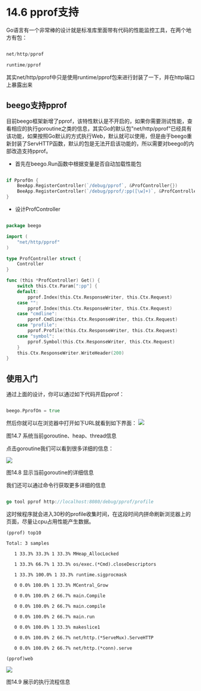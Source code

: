 # 14.6 pprof支持
Go语言有一个非常棒的设计就是标准库里面带有代码的性能监控工具，在两个地方有包：
```Go

net/http/pprof

runtime/pprof
```
其实net/http/pprof中只是使用runtime/pprof包来进行封装了一下，并在http端口上暴露出来

## beego支持pprof
目前beego框架新增了pprof，该特性默认是不开启的，如果你需要测试性能，查看相应的执行goroutine之类的信息，其实Go的默认包"net/http/pprof"已经具有该功能，如果按照Go默认的方式执行Web，默认就可以使用，但是由于beego重新封装了ServHTTP函数，默认的包是无法开启该功能的，所以需要对beego的内部改造支持pprof。

- 首先在beego.Run函数中根据变量是否自动加载性能包
```Go

if PprofOn {
	BeeApp.RegisterController(`/debug/pprof`, &ProfController{})
	BeeApp.RegisterController(`/debug/pprof/:pp([\w]+)`, &ProfController{})
}
```	
- 设计ProfController
```Go

package beego

import (
	"net/http/pprof"
)

type ProfController struct {
	Controller
}

func (this *ProfController) Get() {
	switch this.Ctx.Param[":pp"] {
	default:
		pprof.Index(this.Ctx.ResponseWriter, this.Ctx.Request)
	case "":
		pprof.Index(this.Ctx.ResponseWriter, this.Ctx.Request)
	case "cmdline":
		pprof.Cmdline(this.Ctx.ResponseWriter, this.Ctx.Request)
	case "profile":
		pprof.Profile(this.Ctx.ResponseWriter, this.Ctx.Request)
	case "symbol":
		pprof.Symbol(this.Ctx.ResponseWriter, this.Ctx.Request)
	}
	this.Ctx.ResponseWriter.WriteHeader(200)
}

```
## 使用入门

通过上面的设计，你可以通过如下代码开启pprof：
```Go

beego.PprofOn = true
```
然后你就可以在浏览器中打开如下URL就看到如下界面：
![](/images/14.6.pprof.png?raw=true)

图14.7 系统当前goroutine、heap、thread信息

点击goroutine我们可以看到很多详细的信息：

![](/images/14.6.pprof2.png?raw=true)

图14.8 显示当前goroutine的详细信息

我们还可以通过命令行获取更多详细的信息
```Go

go tool pprof http://localhost:8080/debug/pprof/profile
```	
这时候程序就会进入30秒的profile收集时间，在这段时间内拼命刷新浏览器上的页面，尽量让cpu占用性能产生数据。

	(pprof) top10

	Total: 3 samples

       1 33.3% 33.3% 1 33.3% MHeap_AllocLocked

       1 33.3% 66.7% 1 33.3% os/exec.(*Cmd).closeDescriptors

       1 33.3% 100.0% 1 33.3% runtime.sigprocmask

       0 0.0% 100.0% 1 33.3% MCentral_Grow

       0 0.0% 100.0% 2 66.7% main.Compile

       0 0.0% 100.0% 2 66.7% main.compile

       0 0.0% 100.0% 2 66.7% main.run

       0 0.0% 100.0% 1 33.3% makeslice1

       0 0.0% 100.0% 2 66.7% net/http.(*ServeMux).ServeHTTP

       0 0.0% 100.0% 2 66.7% net/http.(*conn).serve	

	(pprof)web
	
![](/images/14.6.pprof3.png?raw=true)

图14.9 展示的执行流程信息
